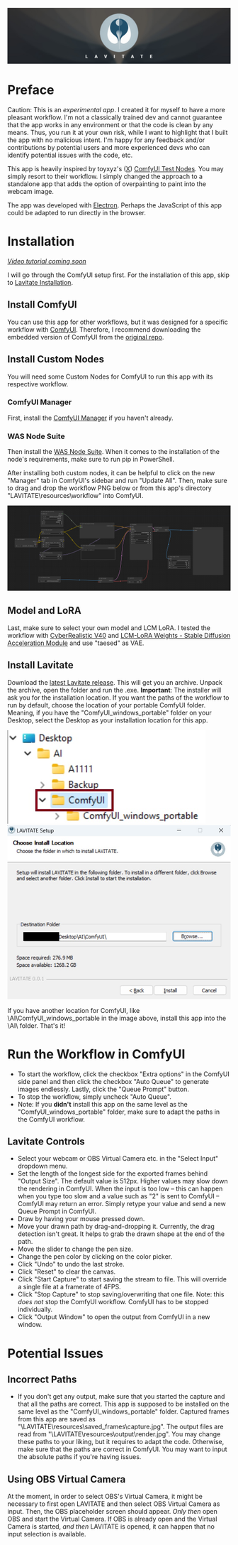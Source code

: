 ![LAVITATE Header Image](./images/header_01.jpg)

# Preface
Caution: This is an _experimental app_. I created it for myself to have a more pleasant workflow. I'm not a classically trained dev and cannot guarantee that the app works in any environment or that the code is clean by any means. Thus, you run it at your own risk, while I want to highlight that I built the app with no malicious intent. I'm happy for any feedback and/or contributions by potential users and more experienced devs who can identify potential issues with the code, etc.

This app is heavily inspired by toyxyz's ([X](https://twitter.com/toyxyz3)) [ComfyUI Test Nodes](https://github.com/toyxyz/ComfyUI_toyxyz_test_nodes). You may simply resort to their workflow. I simply changed the approach to a standalone app that adds the option of overpainting to paint into the webcam image.

The app was developed with [Electron](https://github.com/electron/electron). Perhaps the JavaScript of this app could be adapted to run directly in the browser.

# Installation
_[Video tutorial coming soon](https://www.youtube.com/@miroxleon)_

I will go through the ComfyUI setup first. For the installation of this app, skip to [Lavitate Installation](https://github.com/miroleon/lavitate?tab=readme-ov-file#install-lavitate).

## Install ComfyUI
You can use this app for other workflows, but it was designed for a specific workflow with [ComfyUI](https://github.com/comfyanonymous/ComfyUI). Therefore, I recommend downloading the embedded version of ComfyUI from the [original repo](https://github.com/comfyanonymous/ComfyUI?tab=readme-ov-file#direct-link-to-download).

## Install Custom Nodes
You will need some Custom Nodes for ComfyUI to run this app with its respective workflow.

### ComfyUI Manager
First, install the [ComfyUI Manager](https://github.com/ltdrdata/ComfyUI-Manager?tab=readme-ov-file#installation) if you haven't already.

### WAS Node Suite
Then install the [WAS Node Suite](https://github.com/WASasquatch/was-node-suite-comfyui?tab=readme-ov-file#recommended-installation). When it comes to the installation of the node's requirements, make sure to run pip in PowerShell.

After installing both custom nodes, it can be helpful to click on the new "Manager" tab in ComfyUI's sidebar and run "Update All".
Then, make sure to drag and drop the workflow PNG below or from this app's directory "LAVITATE\\resources\\workflow" into ComfyUI.

![LAVITATE Header Image](./workflow/workflow_v0-1.png)

## Model and LoRA
Last, make sure to select your own model and LCM LoRA. I tested the workflow with [CyberRealistic V40](https://civitai.com/models/15003/cyberrealistic) and [LCM-LoRA Weights - Stable Diffusion Acceleration Module](https://civitai.com/models/195519/lcm-lora-weights-stable-diffusion-acceleration-module) and use "taesed" as VAE.

## Install Lavitate
Download the [latest Lavitate release](https://github.com/miroleon/lavitate/releases/tag/0.0.1-pre). This will get you an archive. Unpack the archive, open the folder and run the .exe.
**Important**: The installer will ask you for the installation location. If you want the paths of the workflow to run by default, choose the location of your portable ComfyUI folder. Meaning, if you have the "ComfyUI_windows_portable" folder on your Desktop, select the Desktop as your installation location for this app.

![LAVITATE Installation Location](./images/installation_location_01.jpg)
![LAVITATE Installation Location](./images/installation_location_02.jpg)

If you have another location for ComfyUI, like \AI\ComfyUI_windows_portable in the image above, install this app into the \AI\ folder. That's it!

# Run the Workflow in ComfyUI
- To start the workflow, click the checkbox "Extra options" in the ComfyUI side panel and then click the checkbox "Auto Queue" to generate images endlessly. Lastly, click the "Queue Prompt" button.
- To stop the workflow, simply uncheck "Auto Queue".
- Note: If you **didn't** install this app on the same level as the "ComfyUI_windows_portable" folder, make sure to adapt the paths in the ComfyUI workflow.

## Lavitate Controls
- Select your webcam or OBS Virtual Camera etc. in the "Select Input" dropdown menu.
- Set the length of the longest side for the exported frames behind "Output Size". The default value is 512px. Higher values may slow down the rendering in ComfyUI. When the input is too low – this can happen when you type too slow and a value such as "2" is sent to ComfyUI – ComfyUI may return an error. Simply retype your value and send a new Queue Prompt in ComfyUI.
- Draw by having your mouse pressed down.
- Move your drawn path by drag-and-dropping it. Currently, the drag detection isn't great. It helps to grab the drawn shape at the end of the path.
- Move the slider to change the pen size.
- Change the pen color by clicking on the color picker.
- Click "Undo" to undo the last stroke.
- Click "Reset" to clear the canvas.
- Click "Start Capture" to start saving the stream to file. This will override a single file at a framerate of 4FPS.
- Click "Stop Capture" to stop saving/overwriting that one file. Note: this *does not* stop the ComfyUI workflow. ComfyUI has to be stopped individually.
- Click "Output Window" to open the output from ComfyUI in a new window.

# Potential Issues
## Incorrect Paths
- If you don't get any output, make sure that you started the capture and that all the paths are correct. This app is supposed to be installed on the same level as the "ComfyUI_windows_portable" folder. Captured frames from this app are saved as "\\LAVITATE\\resources\\saved_frames\\capture.jpg". The output files are read from "\\LAVITATE\\resources\\output\\render.jpg". You may change these paths to your liking, but it requires to adapt the code. Otherwise, make sure that the paths are correct in ComfyUI. You may want to input the absolute paths if you're having issues.

## Using OBS Virtual Camera
At the moment, in order to select OBS's Virtual Camera, it might be necessary to first open LAVITATE and then select OBS Virtual Camera as input. Then, the OBS placeholder screen should appear. _Only then_ open OBS and start the Virtual Camera. If OBS is already open and the Virtual Camera is started, _and then_ LAVITATE is opened, it can happen that no input selection is available.